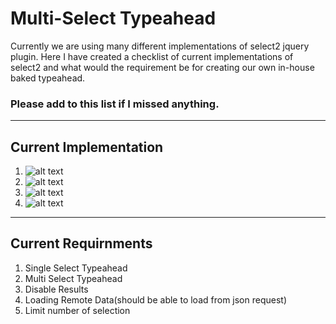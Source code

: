 
# Multi-Select Typeahead
Currently we are using many different implementations of select2 jquery plugin. Here I have created a checklist of current implementations of select2 and what would the requirement be for creating our own in-house baked typeahead.

### Please add to this list if I missed anything.
-------------------

Current Implementation
-------------------

1. ![alt text](https://github.com/CINBCUniversal/Multi-Select-Typeahead/blob/master/screen_shots/Screen%20Shot%202016-07-13%20at%2010.42.57%20AM.png)
2.  ![alt text](https://github.com/CINBCUniversal/Multi-Select-Typeahead/blob/master/screen_shots/Screen%20Shot%202016-07-13%20at%2010.44.55%20AM.png)
3.   ![alt text](https://github.com/CINBCUniversal/Multi-Select-Typeahead/blob/master/screen_shots/Screen%20Shot%202016-07-13%20at%2010.48.40%20AM.png)
4.    ![alt text](https://github.com/CINBCUniversal/Multi-Select-Typeahead/blob/master/screen_shots/Screen%20Shot%202016-07-13%20at%2010.48.50%20AM.png)


-------------------

Current Requirnments
-------------------

 1. Single Select Typeahead
 2. Multi Select Typeahead
 3. Disable Results
 4. Loading Remote Data(should be able to load from json request)
 5. Limit number of selection
